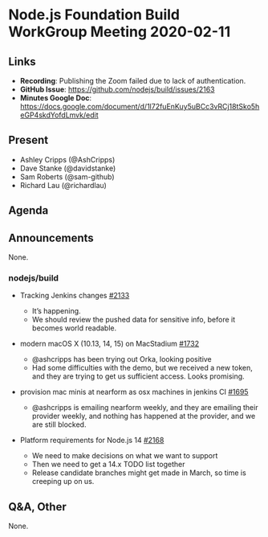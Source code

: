 # Node.js Foundation Build WorkGroup Meeting 2020-02-11

## Links

* **Recording**: Publishing the Zoom failed due to lack of authentication.
* **GitHub Issue**: https://github.com/nodejs/build/issues/2163
* **Minutes Google Doc**:
  https://docs.google.com/document/d/1l72fuEnKuy5uBCc3vRCj18tSko5heGP4skdYofdLmvk/edit

## Present

* Ashley Cripps (@AshCripps)
* Dave Stanke (@davidstanke)
* Sam Roberts (@sam-github)
* Richard Lau (@richardlau)

## Agenda

## Announcements

None.

### nodejs/build

* Tracking Jenkins changes [#2133](https://github.com/nodejs/build/issues/2133)
  * It’s happening.
  * We should review the pushed data for sensitive info, before it becomes world readable.
* modern macOS X (10.13, 14, 15) on MacStadium [#1732](https://github.com/nodejs/build/issues/1732)
  * @ashcripps has been trying out Orka, looking positive
  * Had some difficulties with the demo, but we received a new token, and they are trying to get us sufficient access. Looks promising.

* provision mac minis at nearform as osx machines in jenkins CI [#1695](https://github.com/nodejs/build/issues/1695)
  * @ashcripps is emailing nearform weekly, and they are emailing their provider weekly, and nothing has happened at the provider, and we are still blocked.

* Platform requirements for Node.js 14 [#2168](https://github.com/nodejs/build/issues/2168)
  * We need to make decisions on what we want to support
  * Then we need to get a 14.x TODO list together
  * Release candidate branches might get made in March, so time is creeping up on us.

## Q&A, Other

None.
